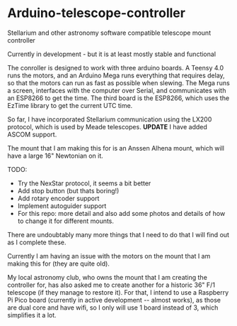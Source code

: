 # Arduino-telescope-controller
Stellarium and other astronomy software compatible telescope mount controller

Currently in development - but it is at least mostly stable and functional

The conroller is designed to work with three arduino boards. A Teensy 4.0 runs the motors, and an Arduino Mega runs everything that requires delay, so that the motors can run as fast as possible when slewing. The Mega runs a screen, interfaces with the computer over Serial, and communicates with an ESP8266 to get the time. The third board is the ESP8266, which uses the EzTime library to get the current UTC time.

So far, I have incorporated Stellarium communication using the LX200 protocol, which is used by Meade telescopes.
**UPDATE** I have added ASCOM support.

The mount that I am making this for is an Anssen Alhena mount, which will have a large 16" Newtonian on it.

TODO:
- Try the NexStar protocol, it seems a bit better
- Add stop button (but thats boring!)
- Add rotary encoder support
- Implement autoguider support
- For this repo: more detail and also add some photos and details of how to change it for different mounts.

There are undoubtably many more things that I need to do that I will find out as I complete these.

Currently I am having an issue with the motors on the mount that I am making this for (they are quite old).

My local astronomy club, who owns the mount that I am creating the controller for, has also asked me to create another for a historic 36" F/1 telescope (if they manage to restore it). For that, I intend to use a Raspberry Pi Pico board (currently in active development -- almost works), as those are dual core and have wifi, so I only will use 1 board instead of 3, which simplifies it a lot.
